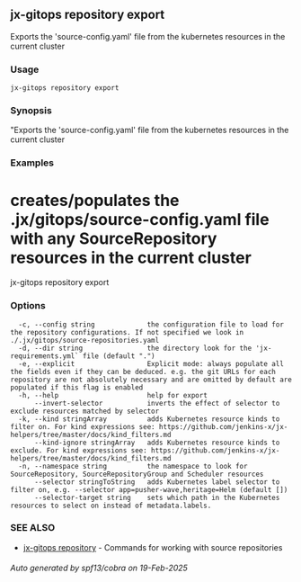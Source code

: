 ## jx-gitops repository export

Exports the 'source-config.yaml' file from the kubernetes resources in the current cluster

### Usage

```
jx-gitops repository export
```

### Synopsis

"Exports the 'source-config.yaml' file from the kubernetes resources in the current cluster

### Examples

  # creates/populates the .jx/gitops/source-config.yaml file with any SourceRepository resources in the current cluster
  jx-gitops repository export

### Options

```
  -c, --config string             the configuration file to load for the repository configurations. If not specified we look in ./.jx/gitops/source-repositories.yaml
  -d, --dir string                the directory look for the 'jx-requirements.yml` file (default ".")
  -e, --explicit                  Explicit mode: always populate all the fields even if they can be deduced. e.g. the git URLs for each repository are not absolutely necessary and are omitted by default are populated if this flag is enabled
  -h, --help                      help for export
      --invert-selector           inverts the effect of selector to exclude resources matched by selector
  -k, --kind stringArray          adds Kubernetes resource kinds to filter on. For kind expressions see: https://github.com/jenkins-x/jx-helpers/tree/master/docs/kind_filters.md
      --kind-ignore stringArray   adds Kubernetes resource kinds to exclude. For kind expressions see: https://github.com/jenkins-x/jx-helpers/tree/master/docs/kind_filters.md
  -n, --namespace string          the namespace to look for SourceRepository, SourceRepositoryGroup and Scheduler resources
      --selector stringToString   adds Kubernetes label selector to filter on, e.g. --selector app=pusher-wave,heritage=Helm (default [])
      --selector-target string    sets which path in the Kubernetes resources to select on instead of metadata.labels.
```

### SEE ALSO

* [jx-gitops repository](jx-gitops_repository.md)	 - Commands for working with source repositories

###### Auto generated by spf13/cobra on 19-Feb-2025
